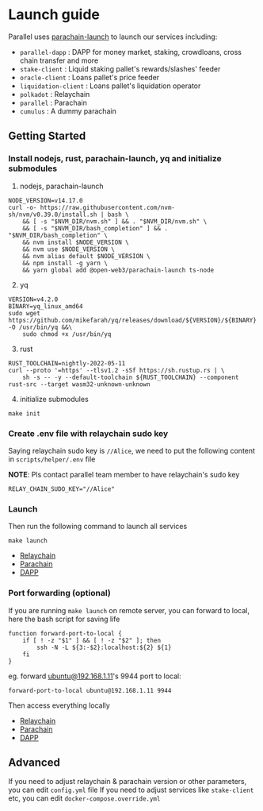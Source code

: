 # Launch guide

Parallel uses [parachain-launch](https://github.com/open-web3-stack/parachain-launch) to launch our services including:

- `parallel-dapp` : DAPP for money market, staking, crowdloans, cross chain transfer and more
- `stake-client` : Liquid staking pallet's rewards/slashes' feeder
- `oracle-client` : Loans pallet's price feeder
- `liquidation-client` : Loans pallet's liquidation operator
- `polkadot` : Relaychain
- `parallel` : Parachain
- `cumulus` : A dummy parachain

## Getting Started

### Install nodejs, rust, parachain-launch, yq and initialize submodules

1. nodejs, parachain-launch

```
NODE_VERSION=v14.17.0
curl -o- https://raw.githubusercontent.com/nvm-sh/nvm/v0.39.0/install.sh | bash \
    && [ -s "$NVM_DIR/nvm.sh" ] && . "$NVM_DIR/nvm.sh" \
    && [ -s "$NVM_DIR/bash_completion" ] && . "$NVM_DIR/bash_completion" \
    && nvm install $NODE_VERSION \
    && nvm use $NODE_VERSION \
    && nvm alias default $NODE_VERSION \
    && npm install -g yarn \
    && yarn global add @open-web3/parachain-launch ts-node
```

2. yq

```
VERSION=v4.2.0
BINARY=yq_linux_amd64
sudo wget https://github.com/mikefarah/yq/releases/download/${VERSION}/${BINARY} -O /usr/bin/yq &&\
    sudo chmod +x /usr/bin/yq
```

3. rust

```
RUST_TOOLCHAIN=nightly-2022-05-11
curl --proto '=https' --tlsv1.2 -sSf https://sh.rustup.rs | \
    sh -s -- -y --default-toolchain ${RUST_TOOLCHAIN} --component rust-src --target wasm32-unknown-unknown
```

4. initialize submodules

```
make init
```

### Create .env file with relaychain sudo key

Saying relaychain sudo key is `//Alice`, we need to put the following content in `scripts/helper/.env` file

**NOTE**: Pls contact parallel team member to have relaychain's sudo key

```
RELAY_CHAIN_SUDO_KEY="//Alice"
```

### Launch

Then run the following command to launch all services

```
make launch
```

- [Relaychain](https://polkadot.js.org/apps/?rpc=ws%3A%2F%2F127.0.0.1%3A9944#/explorer)
- [Parachain](https://polkadot.js.org/apps/?rpc=ws%3A%2F%2F127.0.0.1%3A9948#/explorer)
- [DAPP](http://127.0.0.1:8080)

### Port forwarding (optional)

If you are running `make launch` on remote server, you can forward to local, here the bash script
for saving life

```
function forward-port-to-local {
    if [ ! -z "$1" ] && [ ! -z "$2" ]; then
        ssh -N -L ${3:-$2}:localhost:${2} ${1}
    fi
}
```

eg. forward ubuntu@192.168.1.11's 9944 port to local:

```
forward-port-to-local ubuntu@192.168.1.11 9944
```

Then access everything locally

- [Relaychain](https://polkadot.js.org/apps/?rpc=ws%3A%2F%2F127.0.0.1%3A9944#/explorer)
- [Parachain](https://polkadot.js.org/apps/?rpc=ws%3A%2F%2F127.0.0.1%3A9948#/explorer)
- [DAPP](http://127.0.0.1:8080)

## Advanced

If you need to adjust relaychain & parachain version or other parameters, you can edit `config.yml` file
If you need to adjust services like `stake-client` etc, you can edit `docker-compose.override.yml`
